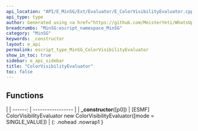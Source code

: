 ```yaml
---
api_location: "API/E_MinSG/Ext/Evaluator/E_ColorVisibilityEvaluator.cpp:20:45"
api_type: type
author: Generated using <a href="https://github.com/MeisterYeti/WhatsUpDoc">WhatsUpDoc</a>
breadcrumbs: "MinSG:escript_namespace_MinSG"
category: "MinSG"
keywords: _constructor
layout: e_api
permalink: escript_type_MinSG_ColorVisibilityEvaluator
show_in_toc: true
sidebar: e_api_sidebar
title: "ColorVisibilityEvaluator"
toc: false
---
```


## Functions

|
| ------: | ----------------- |
| **_constructor**([p0]) | [ESMF] ColorVisibilityEvaluator new ColorVisibilityEvaluator([mode = SINGLE_VALUE]) |
{: .nohead .nowrap1 }
